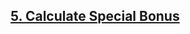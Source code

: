 <h2><a href="https://leetcode.com/problems/calculate-special-bonus/?envType=study-plan&id=sql-i">5. Calculate Special Bonus 
